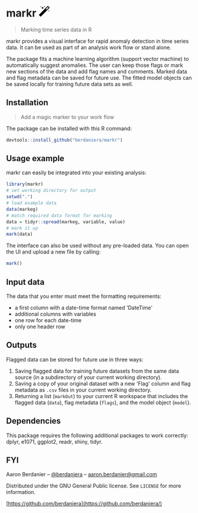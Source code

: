 # markr <img src="/magic.png" height="30">
> Marking time series data in R

markr provides a visual interface for rapid anomaly detection in time series data. It can be used as part of an analysis work flow or stand alone.

The package fits a machine learning algorithm (support vector machine) to automatically suggest anomalies. The user can keep those flags or mark new sections of the data and add flag names and comments. Marked data and flag metadata can be saved for future use. The fitted model objects can be saved locally for training future data sets as well.


## Installation
> Add a magic marker to your work flow

The package can be installed with this R command:
```r
devtools::install_github("berdaniera/markr")
```

## Usage example

markr can easily be integrated into your existing analysis:

```r
library(markr)
# set working directory for output
setwd(".")
# load example data
data(markeg)
# match required data format for marking
data = tidyr::spread(markeg, variable, value)
# mark it up
mark(data)
```

The interface can also be used without any pre-loaded data. You can open the UI and upload a new file by calling:
```r
mark()
```

## Input data

The data that you enter must meet the formatting requirements:

* a first column with a date-time format named 'DateTime'
* additional columns with variables
* one row for each date-time
* only one header row

## Outputs

Flagged data can be stored for future use in three ways:

1. Saving flagged data for training future datasets from the same data source (in a subdirectory of your current working directory).
2. Saving a copy of your original dataset with a new 'Flag' column and flag metadata as `.csv` files in your current working directory.
3. Returning a list (`markOut`) to your current R workspace that includes the flagged data (`data`), flag metadata (`flags`), and the model object (`model`).

## Dependencies

This package requires the following additional packages to work correctly: dplyr, e1071, ggplot2, readr, shiny, tidyr.

## FYI

Aaron Berdanier – [@berdaniera](https://twitter.com/berdaniera) – aaron.berdanier@gmail.com

Distributed under the GNU General Public license. See ``LICENSE`` for more information.

[https://github.com/berdaniera](https://github.com/berdaniera/)
